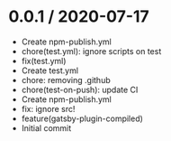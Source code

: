 
0.0.1 / 2020-07-17
==================

  * Create npm-publish.yml
  * chore(test.yml): ignore scripts on test
  * fix(test.yml)
  * Create test.yml
  * chore: removing .github
  * chore(test-on-push): update CI
  * Create npm-publish.yml
  * fix: ignore src!
  * feature(gatsby-plugin-compiled)
  * Initial commit

